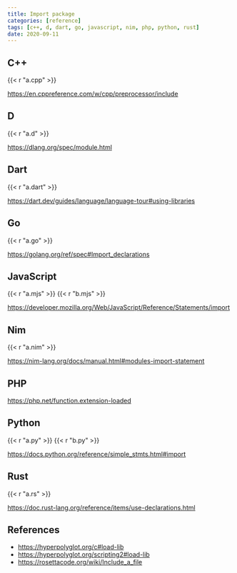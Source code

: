 ```yaml
---
title: Import package
categories: [reference]
tags: [c++, d, dart, go, javascript, nim, php, python, rust]
date: 2020-09-11
---
```


## C++

{{< r "a.cpp" >}}

<https://en.cppreference.com/w/cpp/preprocessor/include>

## D

{{< r "a.d" >}}

<https://dlang.org/spec/module.html>

## Dart

{{< r "a.dart" >}}

<https://dart.dev/guides/language/language-tour#using-libraries>

## Go

{{< r "a.go" >}}

<https://golang.org/ref/spec#Import_declarations>

## JavaScript

{{< r "a.mjs" >}}
{{< r "b.mjs" >}}

<https://developer.mozilla.org/Web/JavaScript/Reference/Statements/import>

## Nim

{{< r "a.nim" >}}

<https://nim-lang.org/docs/manual.html#modules-import-statement>

## PHP

<https://php.net/function.extension-loaded>

## Python

{{< r "a.py" >}}
{{< r "b.py" >}}

<https://docs.python.org/reference/simple_stmts.html#import>

## Rust

{{< r "a.rs" >}}

<https://doc.rust-lang.org/reference/items/use-declarations.html>

## References

- <https://hyperpolyglot.org/c#load-lib>
- <https://hyperpolyglot.org/scripting2#load-lib>
- <https://rosettacode.org/wiki/Include_a_file>
